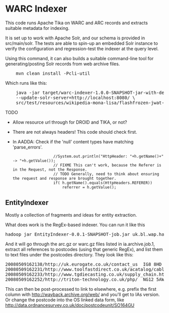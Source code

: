 WARC Indexer
============

This code runs Apache Tika on WARC and ARC records and extracts suitable metadata for indexing.

It is set up to work with Apache Solr, and our schema is provided in src/main/solr. The tests are able to spin-up an embedded Solr instance to verify the configuration and regression-test the indexer at the query level.

Using this command, it can also builds a suitable command-line tool for generating/posting Solr records from web archive files.
<pre>
    mvn clean install -Pcli-util
</pre>

Which runs like this:

<pre>
    java -jar target/warc-indexer-1.0.0-SNAPSHOT-jar-with-dependencies.jar target \
    --update-solr-server=http://localhost:8080/ \
    src/test/resources/wikipedia-mona-lisa/flashfrozen-jwat-recompressed.warc.gz
</pre>


TODO

* Allow resource url through for DROID and TIKA, or not?

* There are not always headers! This code should check first.

* In AADDA: Check if the 'null' content types have matching 'parse_errors'.


                        //System.out.println("HttpHeader: "+h.getName()+" -> "+h.getValue());
                        // FIXME This can't work, because the Referer is in the Request, not the Response.
                        // TODO Generally, need to think about ensuring the request and response are brought together.
                        if( h.getName().equals(HttpHeaders.REFERER))
                            referrer = h.getValue();

EntityIndexer
-------------

Mostly a collection of fragments and ideas for entity extraction. 

What does work is the RegEx-based indexer. You can run it like this

<pre>
hadoop jar EntityIndexer-0.0.1-SNAPSHOT-job.jar uk.bl.wap.hadoop.regex.WARCRegexIndexer ia.archives.job.1 postcodes "[A-Z]{1,2}[0-9R][0-9A-Z]? [0-9][ABD-HJLNP-UW-Z]{2}"
</pre>
  
And it will go through the arc.gz or warc.gz files listed in ia.archive.job.1, extract all references to postcodes (using that generic RegEx), and list them to text files under the postcodes directory. They look like this:

<pre>
20080509162138/http://uk.eurogate.co.uk/contact_us	IG8 8HD
20080509162231/http://www.toolfastdirect.co.uk/acatalog/cable_Reels_and_Extensions_240_Volt.html	ML2 7UR
20080509162233/http://www.tgdiecasting.co.uk/supply_chain.htm	DD3 9DL
20080509162252/http://triton-technology.co.uk/php/	NG12 5AW
</pre>

This can then be post-processed to link to elsewhere, e.g. prefix the first column 
with http://wayback.archive.org/web/ and you'll get to IAs version. Or change the postcode into the OS
linked data form, like http://data.ordnancesurvey.co.uk/doc/postcodeunit/SO164GU
